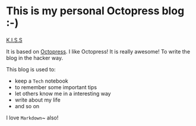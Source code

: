 # This is my personal Octopress blog :-)

[K.I.S.S](http://metooit.github.com)

It is based on [Octopress](http://octopress.org). I like Octopress! It is really awesome! To write the blog in the hacker way.

This blog is used to:
* keep a `Tech` notebook
* to remember some important tips
* let others know me in a interesting way
* write about my life
* and so on

I love `Markdown`~ also!
